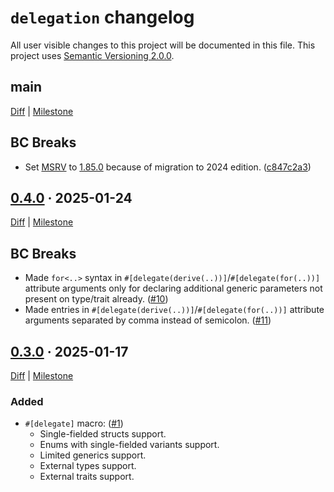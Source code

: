 `delegation` changelog
======================

All user visible changes to this project will be documented in this file. This project uses [Semantic Versioning 2.0.0].




## main

[Diff](https://github.com/arcane-rs/delegation/compare/v0.4.0...main) | [Milestone](https://github.com/arcane-rs/delegation/milestone/3)

## BC Breaks

- Set [MSRV] to [1.85.0](https://blog.rust-lang.org/2025/02/20/Rust-1.85.0.html) because of migration to 2024 edition. ([c847c2a3])

[c847c2a3]: https://github.com/instrumentisto/tracerr-rs/commit/c847c2a3e5a1d1293db410147220f6e958aea454




## [0.4.0] · 2025-01-24
[0.4.0]: https://github.com/arcane-rs/delegation/tree/v0.4.0

[Diff](https://github.com/arcane-rs/delegation/compare/v0.3.0...v0.4.0) | [Milestone](https://github.com/arcane-rs/delegation/milestone/2)

## BC Breaks

- Made `for<..>` syntax in `#[delegate(derive(..))]`/`#[delegate(for(..))]` attribute arguments only for declaring additional generic parameters not present on type/trait already. ([#10])
- Made entries in `#[delegate(derive(..))]`/`#[delegate(for(..))]` attribute arguments separated by comma instead of semicolon. ([#11])

[#10]: https://github.com/arcane-rs/delegation/pull/10
[#11]: https://github.com/arcane-rs/delegation/pull/11




## [0.3.0] · 2025-01-17
[0.3.0]: https://github.com/arcane-rs/delegation/tree/v0.3.0

[Diff](https://github.com/arcane-rs/delegation/compare/d375a898...v0.3.0) | [Milestone](https://github.com/arcane-rs/delegation/milestone/1)

### Added

- `#[delegate]` macro: ([#1])
    - Single-fielded structs support.
    - Enums with single-fielded variants support.
    - Limited generics support.
    - External types support.
    - External traits support.

[#1]: https://github.com/arcane-rs/delegation/pull/1




[MSRV]: https://doc.rust-lang.org/cargo/reference/manifest.html#the-rust-version-field
[Semantic Versioning 2.0.0]: https://semver.org
